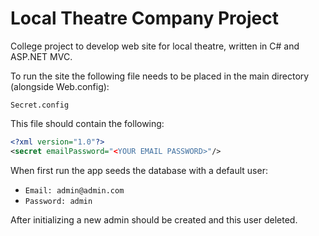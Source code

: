 # Local Theatre Company Project

College project to develop web site for local theatre, written in C# and ASP.NET MVC. 

To run the site the following file needs to be placed in the main directory (alongside Web.config):

`Secret.config`

This file should contain the following:

```XML
<?xml version="1.0"?>
<secret emailPassword="<YOUR EMAIL PASSWORD>"/>
```

When first run the app seeds the database with a default user:

* `Email: admin@admin.com`
* `Password: admin`

After initializing a new admin should be created and this user deleted.
